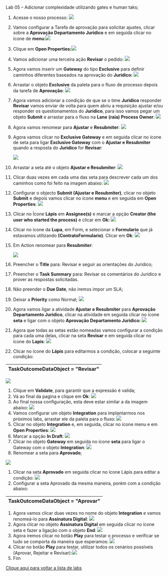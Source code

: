 ﻿Lab 05 – Adicionar complexidade utilizando gates e human taks;

1. Acesse o nosso processo:
   ![](Aspose.Words.dd695b8e-1241-4c90-93ad-ba982d70850b.001.png)
1. Vamos configurar a Tarefa de aprovação para solicitar ajustes, clicar sobre a **Aprovação Departamento Juridico** e em seguida clicar no ícone de **menu**:![](Aspose.Words.dd695b8e-1241-4c90-93ad-ba982d70850b.002.png)
1. Clique em **Open Properties:![](Aspose.Words.dd695b8e-1241-4c90-93ad-ba982d70850b.003.png)**
1. Vamos adicionar uma terceira ação **Revisar** o pedido:
   ![](Aspose.Words.dd695b8e-1241-4c90-93ad-ba982d70850b.004.png)
1. Agora vamos inserir um **Gateway** do tipo **Exclusive** para definir caminhos diferentes baseados na aprovação do **Juridico:
   ![](Aspose.Words.dd695b8e-1241-4c90-93ad-ba982d70850b.005.png)**
1. Arrastar o objeto **Exclusive** da paleta para o fluxo de processo depois da tarefa de **Aprovação**:
   ![](Aspose.Words.dd695b8e-1241-4c90-93ad-ba982d70850b.006.png)
1. Agora vamos adicionar a condição de que se o time **Juridico** responder **Revisar** vamos enviar de volta para quem abriu a requisição ajustar e/ou responder os questionamentos do **Juridico**, para isso vamos pegar um objeto **Submit** e arrastar para o fluxo na **Lane** **(raia) Process Owner**:
   ![](Aspose.Words.dd695b8e-1241-4c90-93ad-ba982d70850b.007.png)
1. Agora vamos renomear para **Ajustar** e **Resubmiter**:
   ![](Aspose.Words.dd695b8e-1241-4c90-93ad-ba982d70850b.006.png)
1. Agora vamos clicar no **Exclusive Gateway** e em seguida clicar no ícone de seta para ligar **Exclusive Gateway** com o **Ajustar e Resubmiter** quando a resposta do **Juridico** for **Revisar**:

   ![](Aspose.Words.dd695b8e-1241-4c90-93ad-ba982d70850b.008.png)
1. Arrastar a seta até o objeto **Ajustar e Resubmiter**:
   ![](Aspose.Words.dd695b8e-1241-4c90-93ad-ba982d70850b.009.png)
1. Clicar duas vezes em cada uma das seta para descrever cada um dos caminhos como foi feito na imagem abaixo:
   ![](Aspose.Words.dd695b8e-1241-4c90-93ad-ba982d70850b.010.png)
1. Configurar o objecto **Submit (Ajustar e Resubmiter)**, clicar no objeto **Submit** e depois vamos clicar no ícone **menu** e em seguida em **Open Properties**:
   ![](Aspose.Words.dd695b8e-1241-4c90-93ad-ba982d70850b.011.png)
1. Clicar no Ícone **Lápis** em **Assignee(s)** e marcar a opção **Creator (the user who started the process)** e clicar em **Ok:
   ![](Aspose.Words.dd695b8e-1241-4c90-93ad-ba982d70850b.012.png)**
1. Clicar no ícone da **Lupa**, em Form, e selecionar o **Formulario** que já estavamos utilizando **(ContratoFormulario)**. Clicar em **Ok**:
   ![](Aspose.Words.dd695b8e-1241-4c90-93ad-ba982d70850b.013.png)
1. Em Action renomear para **Resubmiter**:

   ![](Aspose.Words.dd695b8e-1241-4c90-93ad-ba982d70850b.014.png)
1. Preencher o **Title** para: Revisar e seguir as orientações do Juridico;
1. Preencher o **Task Summary** para: Revisar os comentários do Juridico e prover as respostas solicitadas.
1. Não preender o **Due Date**, não iremos impor um SLA;
1. Deixar a **Priority** como Normal;
   ![](Aspose.Words.dd695b8e-1241-4c90-93ad-ba982d70850b.010.png)
1. Agora vamos ligar a atividade **Ajustar e Resubmiter** para **Aprovação Departamento Juridico**, clicar na atividade em seguida clicar no ícone **seta** e ligar com o objeto **Aprovação Departamento Juridico:
   ![](Aspose.Words.dd695b8e-1241-4c90-93ad-ba982d70850b.015.png)**
1. Agora que todas as setas estão nomeadas vamos configurar a condição para cada uma delas, clicar na seta **Revisar** e em seguida clicar no ícone do **Lapís**:
   ![](Aspose.Words.dd695b8e-1241-4c90-93ad-ba982d70850b.016.png)
1. Clicar no ícone do **Lápis** para editarmos a condição, colocar a seguinte condição:

|TaskOutcomeDataObject = "Revisar"|
| :- |
![](Aspose.Words.dd695b8e-1241-4c90-93ad-ba982d70850b.017.png)

1. Clique em **Validate**, para garantir que a expressão é valida;
1. Vá ao final da pagina e clique em **Ok**:
   ![](Aspose.Words.dd695b8e-1241-4c90-93ad-ba982d70850b.018.png)
1. Ao final nossa configuração, esta deve estar similar a da imagem abaixo:
   ![](Aspose.Words.dd695b8e-1241-4c90-93ad-ba982d70850b.019.png)
1. Vamos configurar um objeto **Integration** para implantarmos nos próximos labs, arrastar ele da paleta para o fluxo:
   ![](Aspose.Words.dd695b8e-1241-4c90-93ad-ba982d70850b.020.png)
1. Clicar no objeto **Integration** e, em seguida, clicar no ícone menu e em **Open Properties**:
   ![](Aspose.Words.dd695b8e-1241-4c90-93ad-ba982d70850b.021.png)
1. Marcar a opção **In Draft**: 
   ![](Aspose.Words.dd695b8e-1241-4c90-93ad-ba982d70850b.022.png)
1. Clicar no objeto **Gateway** em seguida no ícone **seta** para ligar o Gateway com o objeto **Integration**:
   ![](Aspose.Words.dd695b8e-1241-4c90-93ad-ba982d70850b.023.png)
1. Renomear a seta para **Aprovado**;

![](Aspose.Words.dd695b8e-1241-4c90-93ad-ba982d70850b.024.png)

1. Clicar na seta **Aprovado** em seguida clicar no ícone Lápis para editar a condição:
   ![](Aspose.Words.dd695b8e-1241-4c90-93ad-ba982d70850b.005.png)
1. Configurar a seta Aprovado da mesma maneira, porém com a condição abaixo:

|TaskOutcomeDataObject = "Aprovar"|
| :- |
1. Agora vamos clicar duas vezes no nome do objeto **Integration** e vamos renomeá-lo para **Assinatura Digital**: 
   ![](Aspose.Words.dd695b8e-1241-4c90-93ad-ba982d70850b.025.png)
1. Agora clicar no objeto **Assinatura Digital** em seguida clicar no ícone seta e fazer a ligação com o objeto **End**:
   ![](Aspose.Words.dd695b8e-1241-4c90-93ad-ba982d70850b.026.png)
1. Agora iremos clicar no botão **Play** para testar o processo e verificar se tudo se comporta da maneira que esperamos:
   ![](Aspose.Words.dd695b8e-1241-4c90-93ad-ba982d70850b.006.png)
1. Clicar no botão **Play** para testar, utilizar todos os cenários possíveis (Aprovar, Rejeitar e Revisar):![](Aspose.Words.dd695b8e-1241-4c90-93ad-ba982d70850b.027.png)
1. Fim


[Clique aqui para voltar a lista de labs](https://github.com/vhakamine/OIC_HANDS_ON/blob/main/README.md)
